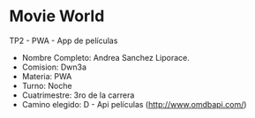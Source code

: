 # Movie World
 TP2 - PWA - App de películas

- Nombre Completo: Andrea Sanchez Liporace.
- Comision: Dwn3a
- Materia: PWA
- Turno: Noche
- Cuatrimestre: 3ro de la carrera
-	Camino elegido: D - Api películas (http://www.omdbapi.com/)

